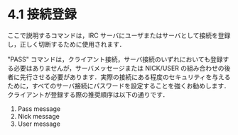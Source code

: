 # 4.1 接続登録

ここで説明するコマンドは，IRC サーバにユーザまたはサーバとして接続を登録し，正しく切断するために使用されます．

"PASS" コマンドは，クライアント接続，サーバ接続のいずれにおいても登録する必要はありませんが，サーバメッセージまたは NICK/USER の組み合わせの後者に先行させる必要があります．実際の接続にある程度のセキュリティを与えるために，すべてのサーバ接続にパスワードを設定することを強くお勧めします．クライアントが登録する際の推奨順序は以下の通りです．

1. Pass message
2. Nick message
3. User message
